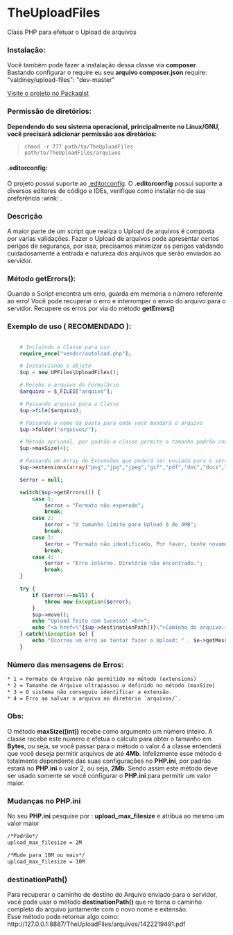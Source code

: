 # TheUploadFiles
Class PHP para efetuar o Upload de arquivos

<h3>Instalação:</h3>

<p>
    Você também pode fazer a instalação dessa classe via <b>composer</b>. Bastando configurar o require eu seu <b>arquivo composer.json</b>
    require: "valdiney/upload-files": "dev-master"
</p>

<a href="https://packagist.org/packages/valdiney/upload-files" target="_blank">Visite o projeto no Packagist</a>

<h3>Permissão de diretórios:</h3>

<strong>Dependendo do seu sistema operacional, principalmente no Linux/GNU, você precisará adicionar permissão aos diretórios:</strong>

>  `chmod -r 777 path/to/TheUploadFiles path/to/TheUploadFiles/arquivos`

<h4>.editorconfig:</h4>

<p>
    O projeto possui suporte ao <a href="https://editorconfig.org/" target="_blank">.editorconfig</a>. O <b>.editorconfig</b> possui suporte a diversos editores de código e IDEs, verifique como instalar no de sua preferência :wink: .
</p>

<h3>Descrição</h3>
<p>
    A maior parte de um script que realiza o Upload de arquivos é composta por varias validações. Fazer o Upload de arquivos pode apresentar certos perigos de segurança, por isso, precisamos minimizar os perigos validando cuidadosamente a entrada e natureza dos arquivos que serão enviados ao servidor.
</p>
<h3>Método getErrors():</h3>
<p>
    Quando o Script encontra um erro, guarda em memória o número referente ao erro! Você pode recuperar o erro e interromper o envio do arquivo para o servidor.
    Recupere os erros por via do método <b>getErrors()</b>
</p>
<h3>Exemplo de uso ( RECOMENDADO ):</h3>


```php

    # Incluindo a Classe para uso
    require_once("vendor/autoload.php");

    # Instanciando o objeto
    $up = new UPFiles\UploadFiles();

    # Recebe o arquivo do Formulário
    $arquivo = $_FILES["arquivo"];

    # Passando arquivo para a Classe
    $up->file($arquivo);

    # Passando o nome da pasta para onde você mandará o arquivo
    $up->folder("arquivos/");

    # Método opcional, por padrão a classe permite o tamanho padrão configurado pelo PHP que é 2Mb
    $up->maxSize(4);

    # Passando um Array de Extensões que poderá ser enviado para o servidor
    $up->extensions(array("png","jpg","jpeg","gif","pdf","doc","docx","html","txt","avi","mp4", "zip"));

    $error = null;

    switch($up->getErrors()) {
        case 1:
            $error = "Formato não esperado";
            break;
        case 2:
            $error = "O tamanho limite para Upload é de 4MB";
            break;
        case 3:
            $error = "Formato não identificado. Por favor, tente novamente.";
            break;
        case 4:
            $error = "Erro interno. Diretório não encontrado.";
            break;
    }

    try {
        if ($error!==null) {
            throw new Exception($error);
        }
        $up->move();
        echo "Upload feito com Sucesso! <br>";
        echo "<a href=\"{$up->destinationPath()}\">Caminho do arquivo.</a>";
    } catch(\Exception $e) {
        echo "Ocorreu um erro ao tentar fazer o Upload: " . $e->getMessage();
    }
```

<h3>Número das mensagens de Erros:</h3>

```txt
* 1 = Formato de Arquivo não permitido no método (extensions)
* 2 = Tamanho de Arquivo ultrapassou o definido no método (maxSize)
* 3 = O sistema não conseguiu identificar a extensão.
* 4 = Erro ao salvar o arquivo no diretório `arquivos/`.
```

<h3>Obs:</h3>
<p>
    O método <b>maxSize([int])</b> recebe como argumento um número inteiro. A classe recebe este número e efetua o calculo para obter o tamanho em <b>Bytes</b>, ou seja, se você passar para o método o valor 4 a classe entenderá que você deseja permitir arquivos de até <b>4Mb</b>.
    Infelizmente esse método é totalmente dependente das suas configurações no <b>PHP.ini</b>, por padrão estará no   <b>PHP.ini</b> o valor 2, ou seja, <b>2Mb</b>. Sendo assim este método deve ser usado somente se você configurar o <b>PHP.ini</b> para permitir um valor maior.
</p>

<h3>Mudanças no PHP.ini</h3>
<p>
    No seu <b>PHP.ini</b> pesquise por : <b>upload_max_filesize</b>  e atribua ao mesmo um valor maior
</p>

```txt
/*Padrão*/
upload_max_filesize = 2M

/*Mude para 10M ou mais*/
upload_max_filesize = 10M
```

<h3>destinationPath()</h3>
<p>
    Para recuperar o caminho de destino do Arquivo enviado para o servidor, você pode usar o método <b>destinationPath()</b> que re torna o caminho completo do arquivo juntamente com o novo nome e extensão.

   <br>
    Esse método pode retornar algo como: http://127.0.0.1:8887/TheUploadFiles/arquivos/1422219491.pdf
</p>
